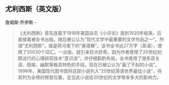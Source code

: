 ## 尤利西斯（英文版）

詹姆斯·乔伊斯  -  

> 《尤利西斯》首先连载于1918年美国杂志《小评论》直到1920年结束。后紧接着被全书出版。随后被公认为“现代文学中最重要的文学作品之一”。所谓“尤利西斯”，就是荷马笔下的“奥德赛”。该书全书近27万字（英语），使用了30030个词汇。一出版，就引来巨大好奇。因为作者使用了20世纪初颇流行的心理研究技术“意识流”，并仔细斟酌布局，全书使用了很多双关语、隐喻、幽默等极具特色的手段。现在已被公认为“最了不起的小说”。1998年，美国现代图书馆将这部小说列入“20世纪英语世界最佳小说”，将其列为全榜的榜首位置，足见此小说给20世纪的文学带来多大的影响力。
